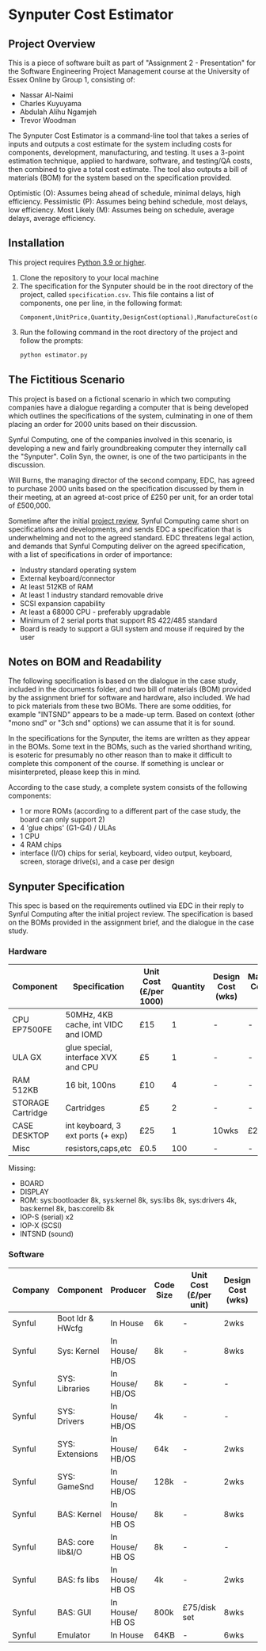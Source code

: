 # Synputer Cost Estimator


## Project Overview
This is a piece of software built as part of "Assignment 2 - Presentation" for the Software Engineering Project Management course at the University of Essex Online by Group 1, consisting of:
- Nassar Al-Naimi
- Charles Kuyuyama
- Abdulah Alihu Ngamjeh
- Trevor Woodman

The Synputer Cost Estimator is a command-line tool that takes a series of inputs and outputs a cost estimate for the system including costs for components, development, manufacturing, and testing. It uses a 3-point estimation technique, applied to hardware, software, and testing/QA costs, then combined to give a total cost estimate. The tool also outputs a bill of materials (BOM) for the system based on the specification provided.

Optimistic (O): Assumes being ahead of schedule, minimal delays, high efficiency.
Pessimistic (P): Assumes being behind schedule, most delays, low efficiency.
Most Likely (M): Assumes being on schedule, average delays, average efficiency.

## Installation
This project requires [Python 3.9 or higher](https://www.python.org/downloads/).

1. Clone the repository to your local machine
2. The specification for the Synputer should be in the root directory of the project, called `specification.csv`. This file contains a list of components, one per line, in the following format:
    ```
    Component,UnitPrice,Quantity,DesignCost(optional),ManufactureCost(optional),RedesignCost(optional)
    ```
3. Run the following command in the root directory of the project and follow the prompts:
    ```bash
    python estimator.py
    ```

## The Fictitious Scenario
This project is based on a fictional scenario in which two computing companies have a dialogue regarding a computer that is being developed which outlines the specifications of the system, culminating in one of them placing an order for 2000 units based on their discussion.

Synful Computing, one of the companies involved in this scenario, is developing a new and fairly groundbreaking computer they internally call the "Synputer". Colin Syn, the owner, is one of the two participants in the discussion.

Will Burns, the managing director of the second company, EDC, has agreed to purchase 2000 units based on the specification discussed by them in their meeting, at an agreed at-cost price of £250 per unit, for an order total of £500,000.

Sometime after the initial [project review](https://essex.trevorwoodman.ca/pages/module6/assignment1/m6a1.html), Synful Computing came short on specifications and developments, and sends EDC a specification that is underwhelming and not to the agreed standard. EDC threatens legal action, and demands that Synful Computing deliver on the agreed specification, with a list of specifications in order of importance:
- Industry standard operating system
- External keyboard/connector
- At least 512KB of RAM
- At least 1 industry standard removable drive
- SCSI expansion capability
- At least a 68000 CPU - preferably upgradable
- Minimum of 2 serial ports that support RS 422/485 standard
- Board is ready to support a GUI system and mouse if required by the user

## Notes on BOM and Readability
The following specification is based on the dialogue in the case study, included in the documents folder, and two bill of materials (BOM) provided by the assignment brief for software and hardware, also included. We had to pick materials from these two BOMs. There are some oddities, for example "INTSND" appears to be a made-up term. Based on context (other "mono snd" or "3ch snd" options) we can assume that it is for sound.

In the specifications for the Synputer, the items are written as they appear in the BOMs. Some text in the BOMs, such as the varied shorthand writing, is esoteric for presumably no other reason than to make it difficult to complete this component of the course. If something is unclear or misinterpreted, please keep this in mind.

According to the case study, a complete system consists of the following components:
- 1 or more ROMs (according to a different part of the case study, the board can only support 2)
- 4 'glue chips' (G1-G4) / ULAs
- 1 CPU
- 4 RAM chips
- interface (I/O) chips for serial, keyboard, video output, keyboard, screen, storage drive(s), and a case per design

## Synputer Specification
This spec is based on the requirements outlined via EDC in their reply to Synful Computing after the initial project review. The specification is based on the BOMs provided in the assignment brief, and the dialogue in the case study.


### Hardware
| Component | Specification | Unit Cost (£/per 1000) | Quantity | Design Cost (wks) | Manufacture Cost (£/per 1000) | Redesign Cost (wks) |
| --- | --- | --- | --- | --- | --- | --- |
| CPU EP7500FE | 50MHz, 4KB cache, int VIDC and IOMD | £15 | 1 | - | - | 4wks |
| ULA GX | glue special, interface XVX and CPU | £5 | 1 | - | - | 3wks |
| RAM 512KB | 16 bit, 100ns | £10 | 4 | - | - | 2wks |
| STORAGE Cartridge | Cartridges | £5 | 2 | - | - | 2wks |
| CASE DESKTOP | int keyboard, 3 ext ports (+ exp) | £25 | 1 | 10wks | £20 | 5wks |
| Misc | resistors,caps,etc | £0.5 | 100 | - | - | - |

Missing:
- BOARD
- DISPLAY
- ROM: sys:bootloader 8k, sys:kernel 8k, sys:libs 8k, sys:drivers 4k, bas:kernel 8k, bas:corelib 8k
- IOP-S (serial) x2
- IOP-X (SCSI)
- INTSND (sound)



### Software
| Company | Component | Producer | Code Size | Unit Cost (£/per unit) | Design Cost (wks) | Redesign Cost (wks) | Stored On |
| --- | --- | --- | --- | --- | --- | --- | --- |
| Synful | Boot ldr & HWcfg | In House | 6k | - | 2wks | 2wks | ROM |
| Synful | Sys: Kernel | In House/ HB/OS | 8k | - | 8wks | 6wks | ROM |
| Synful | SYS: Libraries | In House/ HB/OS | 8k | - | - | 4wks | ROM |
| Synful | SYS: Drivers | In House/ HB/OS | 4k | - | - | 2wks | ROM |
| Synful | SYS: Extensions | In House/ HB/OS | 64k | - | 2wks | 3wks | DISK |
| Synful | SYS: GameSnd | In House/ HB/OS | 128k | - | 2wks | 2wks | DISK |
| Synful | BAS: Kernel | In House/ HB OS | 8k | - | 8wks | 4wks | ROM |
| Synful | BAS: core lib&I/O | In House/ HB OS | 8k | - | - | 4wks | ROM |
| Synful | BAS: fs libs | In House/ HB OS | 4k | - | 2wks | 2wks | DISK |
| Synful | BAS: GUI | In House/ HB OS | 800k | £75/disk set | 8wks | 4wks | DISK |
| Synful | Emulator | In House | 64KB | - | 6wks | 2wks | DISK |

